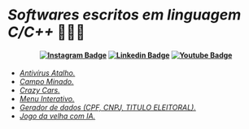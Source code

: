 # <i> Softwares escritos em linguagem C/C++ </i>👨🏻‍💻

<h4 align="center">

[![Instagram Badge](https://img.shields.io/badge/Instagram-E4405F?style=for-the-badge&logo=instagram&logoColor=white)](https://www.instagram.com/hackthreat/)
[![Linkedin Badge](https://img.shields.io/badge/-Linkedin-blue?style=for-the-badge&logo=Linkedin&logoColor=white)](https://www.linkedin.com/in/hackthreat/)
[![Youtube Badge](https://img.shields.io/badge/YouTube-FF0000?style=for-the-badge&logo=youtube&logoColor=white)](https://www.youtube.com/@h4ckthreat)
 
</h4>

<ul>
        <li>
          <a href="https://github.com/hackthreat/antivirus-atalho"><i>Antivírus Atalho.</i></a>
        </li>
        <li>
          <a href="https://github.com/hackthreat/Campo-Minado"><i>Campo Minado.</i></a>
        </li>
        <li>
          <a href="https://github.com/hackthreat/Crazy-Cars"><i>Crazy Cars.</i></a>
        </li>
         <li>
          <a href="https://github.com/hackthreat/menu-interativo-cpp"><i>Menu Interativo.</i></a>
        </li>
        <li>
          <a href="https://github.com/hackthreat/gerador-de-dados"><i>Gerador de dados (CPF, CNPJ, TITULO ELEITORAL).</i></a>
        </li>
        <li>
          <a href="https://github.com/hackthreat/jogo-da-velha-com-ia"><i>Jogo da velha com IA.</i></a>
        </li>
</ul>


